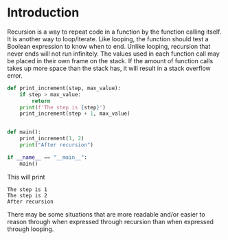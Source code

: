 # Introduction

Recursion is a way to repeat code in a function by the function calling itself.
It is another way to loop/iterate. Like looping, the function should test a Boolean expression to know when to end.
Unlike looping, recursion that never ends will not run infinitely.
The values used in each function call may be placed in their own frame on the stack.
If the amount of function calls takes up more space than the stack has, it will result in a stack overflow error.

```python
def print_increment(step, max_value):
    if step > max_value:
        return
    print(f'The step is {step}')
    print_increment(step + 1, max_value)


def main():
    print_increment(1, 2)
    print("After recursion")

if __name__ == "__main__":
    main()

```

This will print

```
The step is 1
The step is 2
After recursion
```

There may be some situations that are more readable and/or easier to reason through when expressed through recursion than when expressed through looping.
